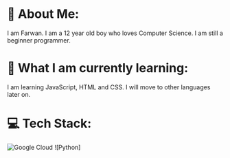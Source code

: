 # 💫 About Me:
I am Farwan. I am a 12 year old boy who loves Computer Science. I am still a beginner programmer.
# 📕 What I am currently learning:
I am learning JavaScript, HTML and CSS. I will move to other languages later on.
# 💻 Tech Stack:
![Google Cloud](https://img.shields.io/badge/GoogleCloud-%234285F4.svg?style=flat&logo=google-cloud&logoColor=white) 
![Python]
